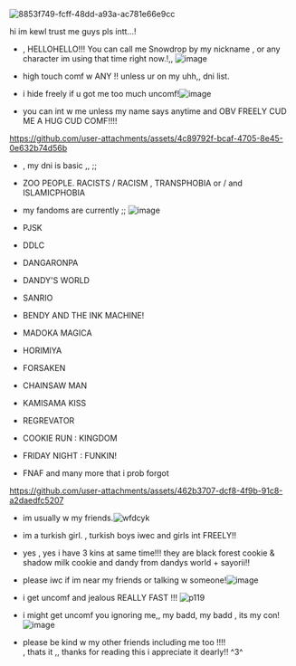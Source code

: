 

![8853f749-fcff-48dd-a93a-ac781e66e9cc](https://github.com/user-attachments/assets/413696f0-8d52-4662-a3b0-0750939ed919)

hi im kewl trust me guys pls  intt...!


- , HELLOHELLO!!! You can call me Snowdrop by my nickname , or any character im using that time right now.!,, ![image](https://github.com/user-attachments/assets/04742467-a108-4520-b7d6-ce8ea8525322)

- high touch comf w ANY !! unless ur on my uhh,, dni list.
- i hide freely if u got me too much uncomf!![image](https://github.com/user-attachments/assets/01bb8955-2f36-42ad-9547-7c39e2a0479e)

- you can int w me unless my name says anytime and OBV FREELY CUD ME A HUG CUD COMF!!!! 

https://github.com/user-attachments/assets/4c89792f-bcaf-4705-8e45-0e632b74d56b


- , my dni is basic ,, ;;
                                                                                                       
- ZOO PEOPLE. RACISTS / RACISM , TRANSPHOBIA or / and ISLAMICPHOBIA
- my fandoms are currently ;; ![image](https://github.com/user-attachments/assets/3fd7c0b2-974c-45d7-98a6-86724d4cea7a)

- PJSK
- DDLC
- DANGARONPA
- DANDY'S WORLD
- SANRIO
- BENDY AND THE INK MACHINE!
- MADOKA MAGICA
- HORIMIYA
- FORSAKEN
- CHAINSAW MAN
- KAMISAMA KISS
- REGREVATOR
- COOKIE RUN : KINGDOM
- FRIDAY NIGHT : FUNKIN!
- FNAF
  and many more that i prob forgot



https://github.com/user-attachments/assets/462b3707-dcf8-4f9b-91c8-a2daedfc5207





- im usually w my friends.![wfdcyk](https://github.com/user-attachments/assets/dcde410f-115a-4828-9ac9-e9de9dcb03f9)
-  im a turkish girl. , turkish boys iwec and girls int FREELY!!
- yes , yes i have 3 kins at same time!!! they are black forest cookie & shadow milk cookie and dandy from dandys world + sayorii!!
- please iwc if im near my friends or talking w someone!![image](https://github.com/user-attachments/assets/cd5c27b1-421b-456a-bd80-6ce2f7c747b8)

- i get uncomf and jealous REALLY FAST !!!
 ![p119](https://github.com/user-attachments/assets/30671ca0-a1cf-43b0-b75c-41c9128a6f99)
- i might get uncomf you ignoring me,, my badd, my badd , its my con! ![image](https://github.com/user-attachments/assets/1016ae4f-1dc8-4294-a231-21fbd881191a)

- please be kind w my other friends including me too !!!!   
, thats it ,, thanks for reading this i appreciate it dearly!! ^3^


